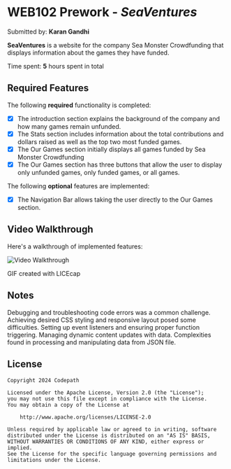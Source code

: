 # WEB102 Prework - *SeaVentures*

Submitted by: **Karan Gandhi**

**SeaVentures** is a website for the company Sea Monster Crowdfunding that displays information about the games they have funded.

Time spent: **5** hours spent in total

## Required Features

The following **required** functionality is completed:

* [x] The introduction section explains the background of the company and how many games remain unfunded.
* [x] The Stats section includes information about the total contributions and dollars raised as well as the top two most funded games.
* [x] The Our Games section initially displays all games funded by Sea Monster Crowdfunding
* [x] The Our Games section has three buttons that allow the user to display only unfunded games, only funded games, or all games.

The following **optional** features are implemented:

* [x] The Navigation Bar allows taking the user directly to the Our Games section.

## Video Walkthrough

Here's a walkthrough of implemented features:

<img src='https://imgur.com/a/U4xgeNh.gifv' title='Video Walkthrough' width='' alt='Video Walkthrough' />



<!-- Replace this with whatever GIF tool you used! -->
GIF created with LICEcap  
<!-- Recommended tools:
[Kap](https://getkap.co/) for macOS
[ScreenToGif](https://www.screentogif.com/) for Windows
[peek](https://github.com/phw/peek) for Linux. -->

## Notes

Debugging and troubleshooting code errors was a common challenge.
Achieving desired CSS styling and responsive layout posed some difficulties.
Setting up event listeners and ensuring proper function triggering.
Managing dynamic content updates with data.
Complexities found in processing and manipulating data from JSON file.

## License

    Copyright 2024 Codepath

    Licensed under the Apache License, Version 2.0 (the "License");
    you may not use this file except in compliance with the License.
    You may obtain a copy of the License at

        http://www.apache.org/licenses/LICENSE-2.0

    Unless required by applicable law or agreed to in writing, software
    distributed under the License is distributed on an "AS IS" BASIS,
    WITHOUT WARRANTIES OR CONDITIONS OF ANY KIND, either express or implied.
    See the License for the specific language governing permissions and
    limitations under the License.

